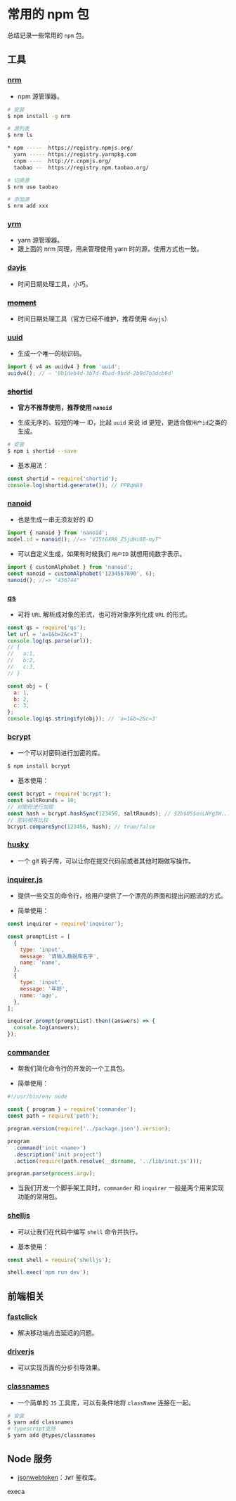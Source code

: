 # 常用的 npm 包

总结记录一些常用的 `npm` 包。

## 工具

### [nrm](https://www.npmjs.com/package/nrm)

- npm 源管理器。

```bash
# 安装
$ npm install -g nrm
```

```bash
# 源列表
$ nrm ls

* npm -----  https://registry.npmjs.org/
  yarn ----- https://registry.yarnpkg.com
  cnpm ----  http://r.cnpmjs.org/
  taobao --  https://registry.npm.taobao.org/

# 切换源
$ nrm use taobao

# 添加源
$ nrm add xxx
```

### [yrm](https://www.npmjs.com/package/yrm)

- yarn 源管理器。
- 跟上面的 nrm 同理，用来管理使用 yarn 时的源，使用方式也一致。

### [dayjs](https://www.npmjs.com/package/dayjs)

- 时间日期处理工具，小巧。

### ~~[moment](https://www.npmjs.com/package/moment)~~

- 时间日期处理工具（官方已经不维护，推荐使用 `dayjs`）

### [uuid](https://www.npmjs.com/package/uuid)

- 生成一个唯一的标识码。

```js
import { v4 as uuidv4 } from 'uuid';
uuidv4(); // ⇨ '9b1deb4d-3b7d-4bad-9bdd-2b0d7b3dcb6d'
```

### ~~[shortid](https://www.npmjs.com/package/shortid)~~

- **官方不推荐使用，推荐使用 `nanoid`**

- 生成无序的、较短的唯一 ID，比起 `uuid` 来说 id 更短，更适合做`用户id`之类的生成。

```bash
# 安装
$ npm i shortid --save
```

- 基本用法：

```js
const shortid = require('shortid');
console.log(shortid.generate()); // PPBqWA9
```

### [nanoid](https://github.com/ai/nanoid/)

- 也是生成一串无须友好的 ID

```js
import { nanoid } from 'nanoid';
model.id = nanoid(); //=> "V1StGXR8_Z5jdHi6B-myT"
```

- 可以自定义生成，如果有时候我们 `用户ID` 就想用纯数字表示。

```js
import { customAlphabet } from 'nanoid';
const nanoid = customAlphabet('1234567890', 6);
nanoid(); //=> "436744"
```

### [qs](https://www.npmjs.com/package/qs)

- 可将 `URL` 解析成对象的形式，也可将对象序列化成 `URL` 的形式。

```js
const qs = require('qs');
let url = 'a=1&b=2&c=3';
console.log(qs.parse(url));
// {
//   a:1,
//   b:2,
//   c:3,
// }

const obj = {
  a: 1,
  b: 2,
  c: 3,
};
console.log(qs.stringify(obj)); // 'a=1&b=2&c=3'
```

### [bcrypt](https://www.npmjs.com/package/bcrypt)

- 一个可以对密码进行加密的库。

```bash
$ npm install bcrypt
```

- 基本使用：

```js
const bcrypt = require('bcrypt');
const saltRounds = 10;
// 对密码进行加密
const hash = bcrypt.hashSync(123456, saltRounds); // $2b$05$osLNYg3W...
// 密码相等比较
bcrypt.compareSync(123456, hash); // true/false
```

### [husky](https://www.npmjs.com/package/husky)

- 一个 git 钩子库，可以让你在提交代码前或者其他时期做写操作。

### [inquirer.js](https://www.npmjs.com/package/inquirer)

- 提供一些交互的命令行，给用户提供了一个漂亮的界面和提出问题流的方式。

- 简单使用：

```js
const inquirer = require('inquirer');

const promptList = [
  {
    type: 'input',
    message: '请输入数据库名字',
    name: 'name',
  },
  {
    type: 'input',
    message: '年龄',
    name: 'age',
  },
];

inquirer.prompt(promptList).then((answers) => {
  console.log(answers);
});
```

### [commander](https://www.npmjs.com/package/commander)

- 帮我们简化命令行的开发的一个工具包。

- 简单使用：

```js
#!/usr/bin/env node

const { program } = require('commander');
const path = require('path');

program.version(require('../package.json').version);

program
  .command('init <name>')
  .description('init project')
  .action(require(path.resolve(__dirname, '../lib/init.js')));

program.parse(process.argv);
```

- 当我们开发一个脚手架工具时，`commander` 和 `inquirer` 一般是两个用来实现功能的常用包。

### [shelljs](https://www.npmjs.com/package/shelljs)

- 可以让我们在代码中编写 `shell` 命令并执行。

- 基本使用：

```js
const shell = require('shelljs');

shell.exec('npm run dev');
```

## 前端相关

### [fastclick](https://www.npmjs.com/package/fastclick)

- 解决移动端点击延迟的问题。

### [driverjs](https://github.com/kamranahmedse/driver.js)

- 可以实现页面的分步引导效果。

### [classnames](https://github.com/JedWatson/classnames)

- 一个简单的 `JS` 工具库，可以有条件地将 `className` 连接在一起。

```bash
# 安装
$ yarn add classnames
# typescript支持
$ yarn add @types/classnames
```

## Node 服务

- [jsonwebtoken](https://www.npmjs.com/package/jsonwebtoken)：`JWT` 鉴权库。


execa